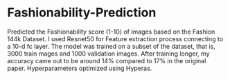 # Fashionability-Prediction
Predicted the Fashionability score (1-10) of images based on the Fashion 144k Dataset. I used Resnet50 for Feature extraction process connecting to a 10-d fc layer. The model was trained on a subset of the dataset, that is, 3000 train mages and 1000 validation images. After training longer, my accuracy came out to be around 14% compared to 17% in the original paper. Hyperparameters optimized using Hyperas.
